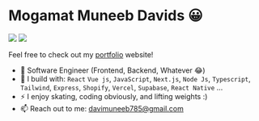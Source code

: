 # Mogamat Muneeb Davids 😀

[<img src="https://img.shields.io/badge/github-%2312100E.svg?&style=for-the-badge&logo=github&logoColor=white&color=black" />](https://github.com/Mogamat-Muneeb)
[<img src="https://img.shields.io/badge/linkedin-%230077B5.svg?&style=for-the-badge&logo=linkedin&logoColor=white" />](https://www.linkedin.com/in/mogamat-muneeb/)

Feel free to check out my [portfolio](https://muneebdavids.com) website!
- 🏢 Software Engineer (Frontend, Backend, Whatever 😂)
- 🧰 I build with: `React` `Vue js`, `JavaScript`, `Next.js`, `Node Js`,  `Typescript`, `Tailwind`, `Express`, `Shopify`, `Vercel`, `Supabase`, `React Native`  ...
- ⚡ I enjoy skating, coding obviously, and lifting weights :)
- 📫 Reach out to me: davimuneeb785@gmail.com
